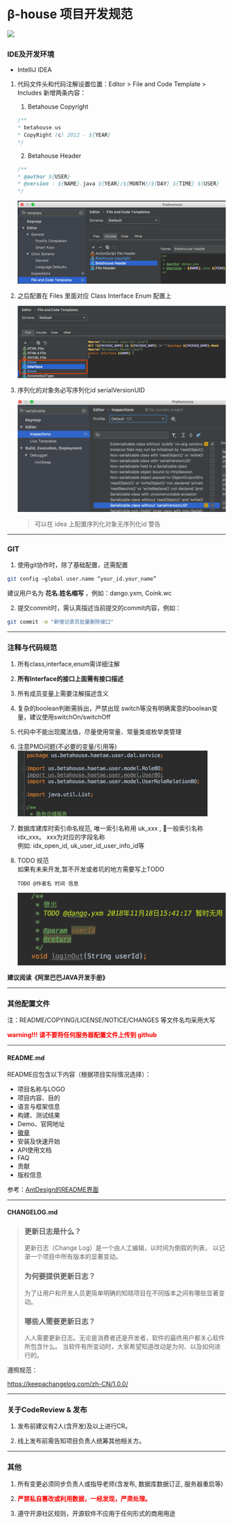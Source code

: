 # β-house 项目开发规范  
![](https://img.shields.io/badge/%CE%B2--house-rule-brightgreen.svg)
### IDE及开发环境

- IntelliJ IDEA

1. 代码文件头和代码注解设置位置：Editor > File and Code Template > Includes 新增两条内容：

    1. Betahouse Copyright
    ```java
    /**
    * betahouse.us
    * CopyRight (c) 2012 - ${YEAR}
    */
    ```

    2. Betahouse Header

    ```java
    /**
    * @author ${USER}
    * @version : ${NAME}.java ${YEAR}/${MONTH}/${DAY} ${TIME} ${USER}
    */
    ```
    ![](img/java_code_includes.png)

2. 之后配置在 Files 里面对应 Class Interface Enum 配置上  

    ![](img/java_code_header.png)  

3. 序列化的对象务必写序列化id serialVersionUID   

    ![](img/java_serializable.png)

    > 可以在 idea 上配置序列化对象无序列化id 警告  



---

### GIT

1. 使用git协作时，除了基础配置，还需配置

```bash
git config –global user.name “your_id.your_name”
```

建议用户名为 **花名.姓名缩写** ，例如：dango.yxm, Coink.wc

2. 提交commit时，需认真描述当前提交的commit内容，例如：

```bash
git commit -m "新增记录员批量删除接口"
```

---

### 注释与代码规范

1. 所有class,interface,enum需详细注解

2. **所有Interface的接口上面需有接口描述**

3. 所有成员变量上需要注解描述含义

4. 复杂的boolean判断需拆出，严禁出现 switch等没有明确寓意的boolean变量，建议使用switchOn/switchOff

5. 代码中不能出现魔法值，尽量使用常量、常量类或枚举类管理

6. 注意PMD问题(不必要的变量/引用等)  
    ![](img/java_unnecessary_import.png)

7. 数据库建库时索引命名规范, 唯一索引名称用 uk_xxx , 一般索引名称 idx_xxx。 xxx为对应的字段名称  
例如: idx_open_id, uk_user_id_user_info_id等  

8. TODO 规范  
如果有未来开发,暂不开发或者坑的地方需要写上TODO
    ```
    TODO @作者名 时间 信息
    ```
    ![](img/java_todo.png)

**建议阅读《阿里巴巴JAVA开发手册》**

---

### 其他配置文件

注：README/COPYING/LICENSE/NOTICE/CHANGES 等文件名均采用大写

<font color="#f00">**warning!!! 请不要将任何服务器配置文件上传到 github**</font>

---

#### README.md

README应包含以下内容（根据项目实际情况选择）：

- 项目名称与LOGO
- 项目内容、目的
- 语言与框架信息
- 构建、测试结果
- Demo、官网地址
- [徽章](https://shields.io/#/)
- 安装及快速开始
- API使用文档
- FAQ
- 贡献
- 版权信息

参考：[AntDesign的README界面](https://github.com/ant-design/ant-design/blob/master/README.md)

---

#### CHANGELOG.md

> ### 更新日志是什么？
>
> 更新日志（Change Log）是一个由人工编辑，以时间为倒叙的列表， 以记录一个项目中所有版本的显著变动。
>
> ### 为何要提供更新日志？
>
> 为了让用户和开发人员更简单明确的知晓项目在不同版本之间有哪些显著变动。
>
> ### 哪些人需要更新日志？
>
> 人人需要更新日志。无论是消费者还是开发者，软件的最终用户都关心软件所包含什么。 当软件有所变动时，大家希望知道改动是为何、以及如何进行的。

遵照规范：

https://keepachangelog.com/zh-CN/1.0.0/

---

### 关于CodeReview & 发布

1. 发布前建议有2人(含开发)及以上进行CR。

2. 线上发布前需告知项目负责人统筹其他相关方。

---

### 其他

1. 所有变更必须同步负责人或指导老师(含发布, 数据库数据订正, 服务器重启等)

2. <font color="#f00">**严禁私自篡改或利用数据，一经发现，严肃处理。**</font>

3. 遵守开源社区规则，开源软件不应用于任何形式的商用用途